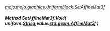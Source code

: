 _[mojo](../../modules/mojo/mojo-module.md):[mojo.graphics](../../modules/mojo/mojo-graphics.md).[UniformBlock](../../modules/mojo/mojo-graphics-uniformblock.md).SetAffineMat3f_
##### Method SetAffineMat3f:Void( uniform:[String](../../modules/wonkey/wonkey-types-string.md),value:[std.geom.AffineMat3f](../../modules/std/std-geom-affinemat3f.md) )

